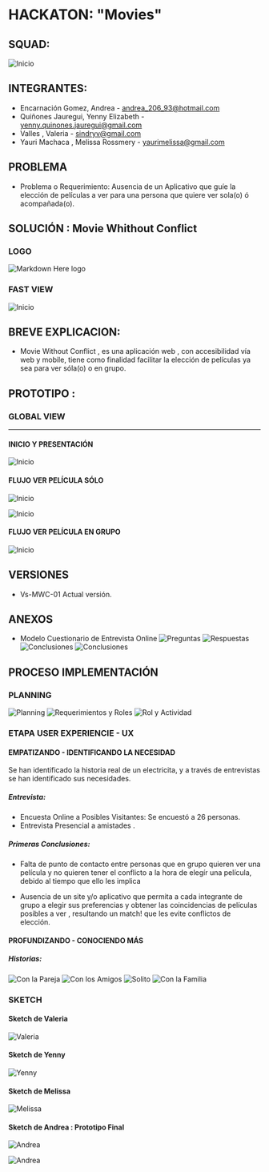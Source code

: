 HACKATON: "Movies"
==================
## SQUAD:
![Inicio](assets/images/readme/squad.png)

## INTEGRANTES:  
- Encarnación Gomez, Andrea - andrea_206_93@hotmail.com
- Quiñones Jauregui, Yenny Elizabeth - yenny.quinones.jauregui@gmail.com
- Valles , Valeria - sindryv@gmail.com
- Yauri Machaca , Melissa Rossmery - yaurimelissa@gmail.com

## PROBLEMA
- Problema o Requerimiento: Ausencia de un Aplicativo que guíe la elección de películas a ver
para una persona que quiere ver sola(o) ó acompañada(o).

## SOLUCIÓN : Movie Whithout Conflict

### LOGO
![Markdown Here logo](assets/images/readme/logo.png)

### FAST VIEW
![Inicio](assets/images/fast-view.PNG)

## BREVE EXPLICACION:
- Movie Without Conflict , es una aplicación web , con accesibilidad vía web y mobile, tiene como finalidad
facilitar la elección de películas ya sea para ver sóla(o) o en grupo.

## PROTOTIPO :
### GLOBAL VIEW
----------------------
#### INICIO Y PRESENTACIÓN
![Inicio](assets/images/inicio.PNG)

#### FLUJO VER PELÍCULA SÓLO
![Inicio](assets/images/solito.PNG)

![Inicio](assets/images/solito2.PNG)

#### FLUJO VER PELÍCULA EN GRUPO
![Inicio](assets/images/readme/...)

## VERSIONES
- Vs-MWC-01 Actual versión.


## ANEXOS
- Modelo Cuestionario de Entrevista Online
  ![Preguntas](assets/images/readme/grupo-question-1.png)
  ![Respuestas](assets/images/readme/grupo-respuestas-1.png)
  ![Conclusiones](assets/images/readme/conc-enc.png)
  ![Conclusiones](assets/images/readme/conc-enc1.png)



## PROCESO IMPLEMENTACIÓN

### PLANNING
  ![Planning](assets/images/readme/planning.png)
  ![Requerimientos y Roles](assets/images/readme/req-rol.png)
  ![Rol y Actividad](assets/images/readme/rol-act.png)

### ETAPA USER EXPERIENCIE - UX
#### EMPATIZANDO - IDENTIFICANDO LA NECESIDAD
Se han identificado la historia real de un electricita, y a través de entrevistas se han identificado sus necesidades.

##### Entrevista:
* Encuesta Online a Posibles Visitantes: Se encuestó a 26 personas.
* Entrevista Presencial a amistades .

##### Primeras Conclusiones:
- Falta de punto de contacto entre personas que en grupo 
quieren ver una película y no quieren tener el conflicto
a la hora de elegír una película, debido al tiempo que ello
les implica

- Ausencia de un site y/o aplicativo que permita a cada integrante de grupo a elegir sus preferencias y obtener
las coincidencias de películas posibles a ver , resultando un match! que les evite conflictos de elección.

#### PROFUNDIZANDO - CONOCIENDO MÁS
##### Historias:
  ![Con la Pareja](assets/images/readme/historia1.png)
  ![Con los Amigos](assets/images/readme/historia2.png)
  ![Solito](assets/images/readme/historia3.png)
  ![Con la Familia](assets/images/readme/historia4.png)

### SKETCH
#### Sketch de Valeria
 ![Valeria](assets/images/PROTOTIPOS/Sketch-Valeria.png)
#### Sketch de Yenny
 ![Yenny](assets/images/PROTOTIPOS/Sketch-Yenny.png)
#### Sketch de Melissa
 ![Melissa](assets/images/PROTOTIPOS/Sketch-Melissa.png)
#### Sketch de Andrea : Prototipo Final
 ![Andrea](assets/images/PROTOTIPOS/prototipo-final-desktop.png)

 ![Andrea](assets/images/PROTOTIPOS/prototipo-final-mobile.png)
